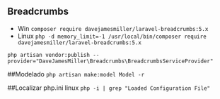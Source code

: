 ## Breadcrumbs 
- Win `composer require davejamesmiller/laravel-breadcrumbs:5.x`
- Linux `php -d memory_limit=-1 /usr/local/bin/composer require davejamesmiller/laravel-breadcrumbs:5.x`

`php artisan vendor:publish --provider="DaveJamesMiller\Breadcrumbs\BreadcrumbsServiceProvider"`

##Modelado
`php artisan make:model Model -r`

##Localizar php.ini linux
`php -i | grep "Loaded Configuration File"`

